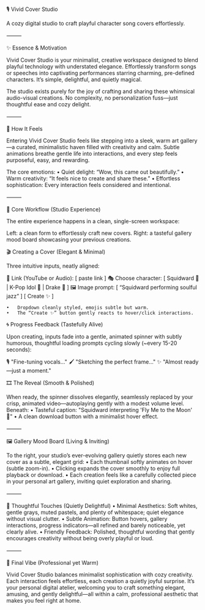 🎙️ Vivid Cover Studio

A cozy digital studio to craft playful character song covers effortlessly.

⸻

✨ Essence & Motivation

Vivid Cover Studio is your minimalist, creative workspace designed to blend playful technology with understated elegance. Effortlessly transform songs or speeches into captivating performances starring charming, pre-defined characters. It’s simple, delightful, and quietly magical.

The studio exists purely for the joy of crafting and sharing these whimsical audio-visual creations. No complexity, no personalization fuss—just thoughtful ease and cozy delight.

⸻

🎯 How It Feels

Entering Vivid Cover Studio feels like stepping into a sleek, warm art gallery—a curated, minimalistic haven filled with creativity and calm. Subtle animations breathe gentle life into interactions, and every step feels purposeful, easy, and rewarding.

The core emotions:
	•	Quiet delight: “Wow, this came out beautifully.”
	•	Warm creativity: “It feels nice to create and share these.”
	•	Effortless sophistication: Every interaction feels considered and intentional.

⸻

🌱 Core Workflow (Studio Experience)

The entire experience happens in a clean, single-screen workspace:

Left: a clean form to effortlessly craft new covers.
Right: a tasteful gallery mood board showcasing your previous creations.

🎬 Creating a Cover (Elegant & Minimal)

Three intuitive inputs, neatly aligned:

🔗 Link (YouTube or Audio): [ paste link ]
🎭 Choose character: [ Squidward 🦑 | K-Pop Idol 🎤 | Drake 🦉 ]
🖼️ Image prompt: [ “Squidward performing soulful jazz” ]
[ Create ✨ ]

	•	Dropdown cleanly styled, emojis subtle but warm.
	•	The “Create ✨” button gently reacts to hover/click interactions.

🌀 Progress Feedback (Tastefully Alive)

Upon creating, inputs fade into a gentle, animated spinner with subtly humorous, thoughtful loading prompts cycling slowly (~every 15-20 seconds):

🎙️ "Fine-tuning vocals..."
🖌️ "Sketching the perfect frame..."
✨ "Almost ready—just a moment."

🎞️ The Reveal (Smooth & Polished)

When ready, the spinner dissolves elegantly, seamlessly replaced by your crisp, animated video—autoplaying gently with a modest volume level. Beneath:
	•	Tasteful caption: "Squidward interpreting 'Fly Me to the Moon' 🎤"
	•	A clean download button with a minimalist hover effect.

⸻

🖼️ Gallery Mood Board (Living & Inviting)

To the right, your studio’s ever-evolving gallery quietly stores each new cover as a subtle, elegant grid:
	•	Each thumbnail softly animates on hover (subtle zoom-in).
	•	Clicking expands the cover smoothly to enjoy full playback or download.
	•	Each creation feels like a carefully collected piece in your personal art gallery, inviting quiet exploration and sharing.

⸻

🌟 Thoughtful Touches (Quietly Delightful)
	•	Minimal Aesthetics: Soft whites, gentle grays, muted pastels, and plenty of whitespace; quiet elegance without visual clutter.
	•	Subtle Animation: Button hovers, gallery interactions, progress indicators—all refined and barely noticeable, yet clearly alive.
	•	Friendly Feedback: Polished, thoughtful wording that gently encourages creativity without being overly playful or loud.

⸻

🎨 Final Vibe (Professional yet Warm)

Vivid Cover Studio balances minimalist sophistication with cozy creativity. Each interaction feels effortless, each creation a quietly joyful surprise. It’s your personal digital atelier, welcoming you to craft something elegant, amusing, and gently delightful—all within a calm, professional aesthetic that makes you feel right at home.
